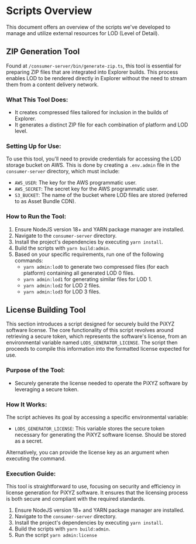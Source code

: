 # Scripts Overview

This document offers an overview of the scripts we've developed to manage and utilize external resources for LOD (Level of Detail).

## ZIP Generation Tool

Found at `/consumer-server/bin/generate-zip.ts`, this tool is essential for preparing ZIP files that are integrated into Explorer builds. This process enables LOD to be rendered directly in Explorer without the need to stream them from a content delivery network.

### What This Tool Does:

- It creates compressed files tailored for inclusion in the builds of Explorer.
- It generates a distinct ZIP file for each combination of platform and LOD level.

### Setting Up for Use:

To use this tool, you'll need to provide credentials for accessing the LOD storage bucket on AWS. This is done by creating a `.env.admin` file in the `consumer-server` directory, which must include:
- `AWS_USER`: The key for the AWS programmatic user.
- `AWS_SECRET`: The secret key for the AWS programmatic user.
- `S3_BUCKET`: The name of the bucket where LOD files are stored (referred to as Asset Bundle CDN).

### How to Run the Tool:

1. Ensure NodeJS version 18+ and YARN package manager are installed.
2. Navigate to the `consumer-server` directory.
3. Install the project's dependencies by executing `yarn install`.
4. Build the scripts with `yarn build:admin`.
5. Based on your specific requirements, run one of the following commands:
    - `yarn admin:lod0` to generate two compressed files (for each platform) containing all generated LOD 0 files.
    - `yarn admin:lod1` for generating similar files for LOD 1.
    - `yarn admin:lod2` for LOD 2 files.
    - `yarn admin:lod3` for LOD 3 files.

## License Building Tool

This section introduces a script designed for securely build the PiXYZ software license. The core functionality of this script revolves around retrieving a secure token, which represents the software's license, from an environmental variable named `LODS_GENERATOR_LICENSE`. The script then proceeds to compile this information into the formatted license expected for use.

### Purpose of the Tool:

- Securely generate the license needed to operate the PiXYZ software by leveraging a secure token.

### How It Works:

The script achieves its goal by accessing a specific environmental variable:

- `LODS_GENERATOR_LICENSE`: This variable stores the secure token necessary for generating the PiXYZ software license. Should be stored as a secret.

Alternatively, you can provide the license key as an argument when executing the command.

### Execution Guide:

This tool is straightforward to use, focusing on security and efficiency in license generation for PiXYZ software. It ensures that the licensing process is both secure and compliant with the required standards.

1. Ensure NodeJS version 18+ and YARN package manager are installed.
2. Navigate to the `consumer-server` directory.
3. Install the project's dependencies by executing `yarn install`.
4. Build the scripts with `yarn build:admin`.
5. Run the script `yarn admin:license`
